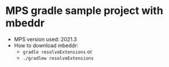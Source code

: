 # MPS gradle sample project with mbeddr 

- MPS version used: 2021.3
- How to download mbeddr:
  - `gradle resolveExtensions`
  or
  - `./gradlew resolveExtensions`